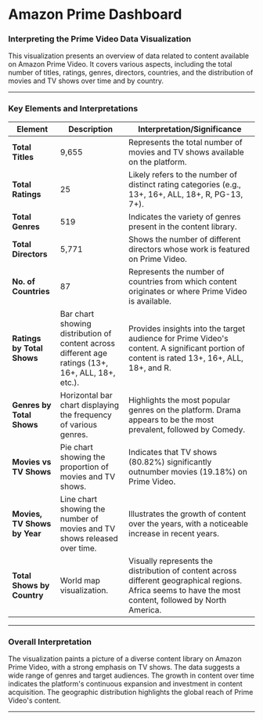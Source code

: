 # Amazon Prime Dashboard

### Interpreting the Prime Video Data Visualization

This visualization presents an overview of data related to content available on Amazon Prime Video. It covers various aspects, including the total number of titles, ratings, genres, directors, countries, and the distribution of movies and TV shows over time and by country.

---

### Key Elements and Interpretations

| **Element**                  | **Description**                                                                                       | **Interpretation/Significance**                                                                                                                                           |
|------------------------------|-------------------------------------------------------------------------------------------------------|--------------------------------------------------------------------------------------------------------------------------------------------------------------------------|
| **Total Titles**             | 9,655                                                                                                 | Represents the total number of movies and TV shows available on the platform.                                                                                            |
| **Total Ratings**            | 25                                                                                                   | Likely refers to the number of distinct rating categories (e.g., 13+, 16+, ALL, 18+, R, PG-13, 7+).                                                                      |
| **Total Genres**             | 519                                                                                                  | Indicates the variety of genres present in the content library.                                                                                                          |
| **Total Directors**          | 5,771                                                                                                | Shows the number of different directors whose work is featured on Prime Video.                                                                                           |
| **No. of Countries**         | 87                                                                                                   | Represents the number of countries from which content originates or where Prime Video is available.                                                                      |
| **Ratings by Total Shows**   | Bar chart showing distribution of content across different age ratings (13+, 16+, ALL, 18+, etc.).   | Provides insights into the target audience for Prime Video's content. A significant portion of content is rated 13+, 16+, ALL, 18+, and R.                              |
| **Genres by Total Shows**    | Horizontal bar chart displaying the frequency of various genres.                                     | Highlights the most popular genres on the platform. Drama appears to be the most prevalent, followed by Comedy.                                                          |
| **Movies vs TV Shows**       | Pie chart showing the proportion of movies and TV shows.                                             | Indicates that TV shows (80.82%) significantly outnumber movies (19.18%) on Prime Video.                                                                                 |
| **Movies, TV Shows by Year** | Line chart showing the number of movies and TV shows released over time.                             | Illustrates the growth of content over the years, with a noticeable increase in recent years.                                                                             |
| **Total Shows by Country**   | World map visualization.                                                                             | Visually represents the distribution of content across different geographical regions. Africa seems to have the most content, followed by North America.                 |

---

### Overall Interpretation

The visualization paints a picture of a diverse content library on Amazon Prime Video, with a strong emphasis on TV shows. The data suggests a wide range of genres and target audiences. The growth in content over time indicates the platform's continuous expansion and investment in content acquisition. The geographic distribution highlights the global reach of Prime Video's content.

---


